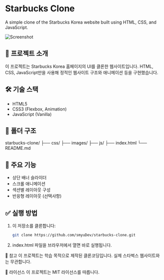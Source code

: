 # Starbucks Clone

A simple clone of the Starbucks Korea website built using HTML, CSS, and JavaScript.

![Screenshot](./screenshot.png)

## 🚀 프로젝트 소개

이 프로젝트는 Starbucks Korea 홈페이지의 UI를 클론한 웹사이트입니다. HTML, CSS, JavaScript만을 사용해 정적인 웹사이트 구조와 애니메이션 등을 구현했습니다.

## 🛠 기술 스택

- HTML5  
- CSS3 (Flexbox, Animation)  
- JavaScript (Vanilla)

## 📂 폴더 구조
starbucks-clone/
├── css/
├── images/
├── js/
├── index.html
└── README.md

## 📸 주요 기능

- 상단 배너 슬라이더  
- 스크롤 애니메이션  
- 섹션별 레이아웃 구성  
- 반응형 레이아웃 (선택사항)

## ✅ 실행 방법

1. 이 저장소를 클론합니다:

   ```bash
   git clone https://github.com/smyuDev/starbucks-clone.git
2.	index.html 파일을 브라우저에서 열면 바로 실행됩니다.

📌 참고
이 프로젝트는 학습 목적으로 제작된 클론코딩입니다. 실제 스타벅스 웹사이트와는 무관합니다.

📄 라이선스
이 프로젝트는 MIT 라이선스를 따릅니다.

